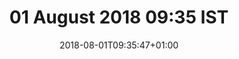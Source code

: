 ---
title: 01 August 2018 09:35 IST
date: 2018-08-01T09:35:47+01:00
tags: []
categories: []
type: ["photo", "latest"]
visibility: ["public"]
body_classes: "notes colours-008"
twitterurl: ""
mastodonurl: ""
instagramurl: ""
image: "/photos/2018/07/30/18/osky.jpg"
imageAlt: "Selfie of me and Oskar the huskamute where I look like I’m trying to be cool and he looks fed up with his ears back."
imageOrientation: "portrait"
image2: ""
imageAlt2: ""
image3: ""
imageAlt3: ""
image4: ""
imageAlt4: ""
image5: ""
imageAlt5: ""
description: "Slight blurry photo of me and an Oskar who is sick of my shit."
---